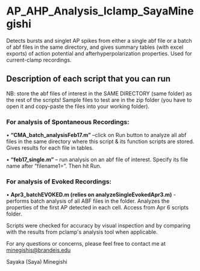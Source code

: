 # AP_AHP_Analysis_Iclamp_SayaMinegishi
Detects bursts and singlet AP spikes from either a single abf file or a batch of abf files in the same directory, and gives summary tables (with excel exports) of action potential and afterhyperpolarization properties. Used for current-clamp recordings.

## Description of each script that you can run

 NB: store the abf files of interest in the SAME DIRECTORY (same folder) as the rest of the scripts! Sample files to test are in the zip folder (you have to open it and copy-paste the files into your working folder).

### For analysis of Spontaneous Recordings:
• **“CMA_batch_analysisFeb17.m”** –click on Run button to analyze all abf files in the same directory where this script & its function scripts are stored. Gives results for each file in tables.

 • **“feb17_single.m”** – run analysis on an abf file of interest. Specify its file name after “filename1=”. Then hit Run.
 
### For analysis of Evoked Recordings:
 • **Apr3_batchEVOKED.m (relies on analyzeSingleEvokedApr3.m)** - performs batch analysis of all ABF files in the folder. Analyzes the properties of the first AP detected in each cell. Access from Apr 6 scripts folder.

Scripts were checked for accuracy by visual inspection and by comparing with the results from pclamp's analysis tool when applicable. 

For any questions or concerns, please feel free to contact me at minegishis@brandeis.edu



Sayaka (Saya) Minegishi

